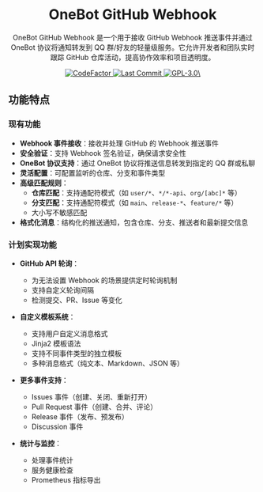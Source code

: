 <h1 align="center">
  OneBot GitHub Webhook
</h1>

<p align="center">
  OneBot GitHub Webhook 是一个用于接收 GitHub Webhook 推送事件并通过 OneBot 协议将通知转发到 QQ 群/好友的轻量级服务。它允许开发者和团队实时跟踪 GitHub 仓库活动，提高协作效率和项目透明度。
</p>

<p align="center">
  <a href="https://www.codefactor.io/repository/github/AptS-1547/onebot-github-webhook/">
    <img src="https://www.codefactor.io/repository/github/AptS-1547/onebot-github-webhook/badge" alt="CodeFactor" />
  </a>

  <a href="https://github.com/AptS-1547/onebot-github-webhook/activity">
    <img src="https://img.shields.io/github/last-commit/AptS-1547/onebot-github-webhook/master" alt="Last Commit"/>
  </a>

  <a href="./LICENSE">
    <img src="https://img.shields.io/github/license/AptS-1547/onebot-github-webhook" alt="GPL-3.0\"/>
  </a>
</p>

## 功能特点

### 现有功能

- **Webhook 事件接收**：接收并处理 GitHub 的 Webhook 推送事件
- **安全验证**：支持 Webhook 签名验证，确保请求安全性
- **OneBot 协议支持**：通过 OneBot 协议将推送信息转发到指定的 QQ 群或私聊
- **灵活配置**：可配置监听的仓库、分支和事件类型
- **高级匹配规则**：
  - **仓库匹配**：支持通配符模式（如 `user/*`、`*/*-api`、`org/[abc]*` 等）
  - **分支匹配**：支持通配符模式（如 `main`、`release-*`、`feature/*` 等）
  - 大小写不敏感匹配
- **格式化消息**：结构化的推送通知，包含仓库、分支、推送者和最新提交信息

### 计划实现功能

- **GitHub API 轮询**：
  - 为无法设置 Webhook 的场景提供定时轮询机制
  - 支持自定义轮询间隔
  - 检测提交、PR、Issue 等变化
  
- **自定义模板系统**：
  - 支持用户自定义消息格式
  - Jinja2 模板语法
  - 支持不同事件类型的独立模板
  - 多种消息格式（纯文本、Markdown、JSON 等）

- **更多事件支持**：
  - Issues 事件（创建、关闭、重新打开）
  - Pull Request 事件（创建、合并、评论）
  - Release 事件（发布、预发布）
  - Discussion 事件

- **统计与监控**：
  - 处理事件统计
  - 服务健康检查
  - Prometheus 指标导出
